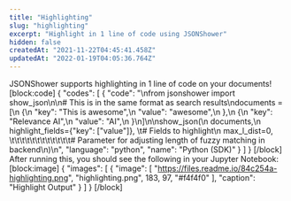 ```yaml
---
title: "Highlighting"
slug: "highlighting"
excerpt: "Highlight in 1 line of code using JSONShower"
hidden: false
createdAt: "2021-11-22T04:45:41.458Z"
updatedAt: "2022-01-19T04:05:36.764Z"
---
```

JSONShower supports highlighting in 1 line of code on your documents!
[block:code]
{
  "codes": [
    {
      "code": "\nfrom jsonshower import show_json\n\n# This is in the same format as search results\ndocuments = [\n    {\n        \"key\": \"This is awesome\",\n        \"value\": \"awesome\",\n    },\n    {\n        \"key\": \"Relevance AI\",\n        \"value\": \"AI\",\n    }\n]\n\nshow_json(\n    documents,\n    highlight_fields={\"key\": [\"value\"]}, \t# Fields to highlight\n    max_l_dist=0, \t\t\t\t\t\t\t\t\t\t\t\t# Parameter for adjusting length of fuzzy matching in backend\n)\n",
      "language": "python",
      "name": "Python (SDK)"
    }
  ]
}
[/block]
After running this, you should see the following in your Jupyter Notebook:
[block:image]
{
  "images": [
    {
      "image": [
        "https://files.readme.io/84c254a-highlighting.png",
        "highlighting.png",
        183,
        97,
        "#f4f4f0"
      ],
      "caption": "Highlight Output"
    }
  ]
}
[/block]
